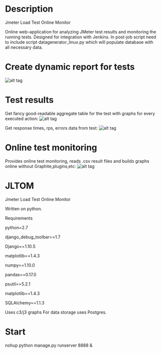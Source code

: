# Description
Jmeter Load Test Online Monitor

Online web-application for analyzing JMeter test results and monitoring the running tests.
Designed for integration with Jenkins. In post-job script need to include script datagenerator_linux.py which will populate database with all necessary data.


# Create dynamic report for tests
![alt tag](https://github.com/v0devil/jltom/blob/master/pics/report.png)

# Test results
Get fancy good-readable aggregate table for the test with graphs for every executed action:
![alt tag](https://github.com/v0devil/jltom/blob/master/pics/aggregate.png)

Get response times, rps, errors data from test:
![alt tag](https://github.com/v0devil/jltom/blob/master/pics/graph.png)

# Online test monitoring
Provides online test monitoring, reads .csv result files and builds graphs online without Graphite,plugins,etc:
![alt tag](https://github.com/v0devil/jltom/blob/master/pics/online.png)

# JLTOM 
Jmeter Load Test Online Monitor

Written on python.

Requirements

python=2.7

django_debug_toolbar==1.7

Django==1.10.5

matplotlib==1.4.3

numpy==1.10.0

pandas==0.17.0

psutil==5.2.1

matplotlib==1.4.3

SQLAlchemy==1.1.3


Uses c3/j3 graphs 
For data storage uses Postgres.

# Start

nohup python manage.py runserver 8888 &

